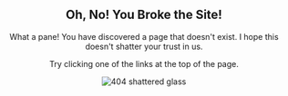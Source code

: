 <div style="text-align:center;" class="not-found-404">

<h2>Oh, No! You Broke the Site!</h2>

<p>What a pane! You have discovered a page that doesn't exist. I hope this doesn't shatter your trust in us.</p>

<p>Try clicking one of the links at the top of the page.</p>

<img src='{{ "/assets/images/404/glass.png" | relative_url }}' alt="404 shattered glass" />

</div>